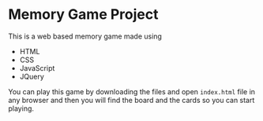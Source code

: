 # Memory Game Project
This is a web based memory game made using 
* HTML
* CSS
* JavaScript
* JQuery 

You can play this game by downloading the files and open `index.html` file in any browser and then you will find the board and the cards so you can start playing.
